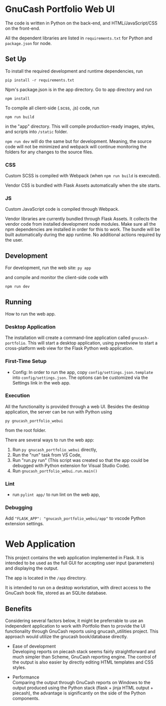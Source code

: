# GnuCash Portfolio Web UI

The code is written in Python on the back-end, and HTML/JavaScript/CSS on the front-end.

All the dependent libraries are listed in `requirements.txt` for Python and `package.json` for node.

## Set Up

To install the required development and runtime dependencies, run

```console
pip install -r requirements.txt
```

Npm's package.json is in the app directory. Go to app directory and run

```console
npm install
```

To compile all client-side (.scss, .js) code, run

`npm run build`

in the "app" directory. This will compile production-ready images, styles, and scripts into `/static` folder.

`npm run dev` will do the same but for development. Meaning, the source code will not be minimized and webpack will continue monitoring the folders for any changes to the source files.

### CSS

Custom SCSS is compiled with Webpack (when `npm run build` is executed).

Vendor CSS is bundled with Flask Assets automatically when the site starts.

### JS

Custom JavaScript code is compiled through Webpack.

Vendor libraries are currently bundled through Flask Assets. It collects the vendor code from installed development node modules. Make sure all the npm dependencies are installed in order for this to work.
The bundle will be built automatically during the app runtime. No additional actions required by the user.

## Development

For development, run the web site:
`py app`

and compile and monitor the client-side code with

`npm run dev`

## Running

How to run the web app.

### Desktop Application

The installation will create a command-line application called `gnucash-portfolio`. This will start a desktop application, using pywebview to start a cross-platform web view for the Flask Python web application.

### First-Time Setup

- Config:
  In order to run the app, copy `config/settings.json.template` into `config/settings.json`. The options can be customized via the Settings link in the web app.

### Execution

All the functionality is provided through a web UI. Besides the desktop application, the server can be run with Python using

`py gnucash_portfolio_webui`

from the root folder.

There are several ways to run the web app:

1. Run `py gnucash_portfolio_webui` directly,
2. Run the "run" task from VS Code,
3. Run "run.py run" (This script was created so that the app could be debugged with Python extension for Visual Studio Code).
4. Run `gnucash_portfolio_webui.run.main()`

### Lint

- run `pylint app/` to run lint on the web app,

### Debugging

Add `"FLASK_APP": "gnucash_portfolio_webui/app"` to vscode Python extension settings.

# Web Application

This project contains the web application implemented in Flask. It is intended to be used as the full GUI for accepting user input (parameters) and displaying the output.

The app is located in the `/app` directory.

It is intended to run on a desktop workstation, with direct access to the GnuCash book file, stored as an SQLite database.

## Benefits

Considering several factors below, it might be preferrable to use an independent application to work with Portfolio then to provide the UI functionality through GnuCash reports using gnucash_utilities project. This approach would utilize the gnucash book/database directly.

- Ease of development  
Developing reports on piecash stack seems fairly straightforward and much simpler than Scheme, GnuCash reporting engine. The control of the output is also easier by directly editing HTML templates and CSS styles.

- Performance  
Comparing the output through GnuCash reports on Windows to the output produced using the Python stack (flask + jinja HTML output + piecash), the advantage is significantly on the side of the Python components.
